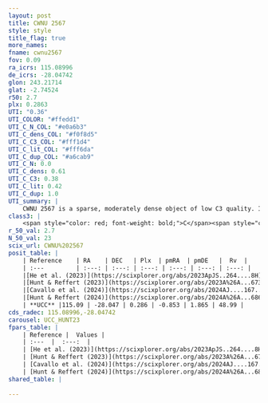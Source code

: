 ```yaml
---
layout: post
title: CWNU 2567
style: style
title_flag: true
more_names: 
fname: cwnu2567
fov: 0.09
ra_icrs: 115.08996
de_icrs: -28.04742
glon: 243.21714
glat: -2.74524
r50: 2.7
plx: 0.2863
UTI: "0.36"
UTI_COLOR: "#ffedd1"
UTI_C_N_COL: "#e0a6b3"
UTI_C_dens_COL: "#f0f8d5"
UTI_C_C3_COL: "#fff1d4"
UTI_C_lit_COL: "#fff6da"
UTI_C_dup_COL: "#a6cab9"
UTI_C_N: 0.0
UTI_C_dens: 0.61
UTI_C_C3: 0.38
UTI_C_lit: 0.42
UTI_C_dup: 1.0
UTI_summary: |
    CWNU 2567 is a sparse, moderately dense object of low C3 quality. It was recently reported in the literature.<br><br><span style="color: #99180f; font-weight: bold;">Warning: </span>contains less than 25 stars with <i>P>0.5</i> estimated.
class3: |
    <span style="color: red; font-weight: bold;">C</span><span style="color: #FFC300; font-weight: bold;">B</span>
r_50_val: 2.7
N_50_val: 23
scix_url: CWNU%202567
posit_table: |
    | Reference    | RA    | DEC   | Plx  | pmRA  | pmDE   |  Rv  |
    | :---         | :---: | :---: | :---: | :---: | :---: | :---: |
    |[He et al. (2023)](https://scixplorer.org/abs/2023ApJS..264....8H) | 115.098 | -28.043 | 0.295 | -0.839 | 1.859 | 47.06 |
    |[Hunt & Reffert (2023)](https://scixplorer.org/abs/2023A%26A...673A.114H) | 115.064 | -28.028 | 0.292 | -0.854 | 1.858 | 47.074 |
    |[Cavallo et al. (2024)](https://scixplorer.org/abs/2024AJ....167...12C) | 115.1 | -28.027 | 0.283 | -- | -- | -- |
    |[Hunt & Reffert (2024)](https://scixplorer.org/abs/2024A%26A...686A..42H) | 115.064 | -28.028 | 0.292 | -0.854 | 1.858 | 47.074 |
    | **UCC** |115.09 | -28.047 | 0.286 | -0.853 | 1.865 | 48.99 | 
cds_radec: 115.08996,-28.04742
carousel: UCC_HUNT23
fpars_table: |
    | Reference |  Values |
    | :---  |  :---:  |
    | [He et al. (2023)](https://scixplorer.org/abs/2023ApJS..264....8H) | `A0=2.25, m-M=12.4, logAge=9.0` |
    | [Hunt & Reffert (2023)](https://scixplorer.org/abs/2023A%26A...673A.114H) | `AV50=2.036, diffAV50=1.417, MOD50=12.579, logAge50=8.753` |
    | [Cavallo et al. (2024)](https://scixplorer.org/abs/2024AJ....167...12C) | `AV50=2.49, dMod50=12.46, logAge50=8.65, [Fe/H]50=0.01` |
    | [Hunt & Reffert (2024)](https://scixplorer.org/abs/2024A%26A...686A..42H) | `MassJ=223.271` |
shared_table: |
    
---
```

